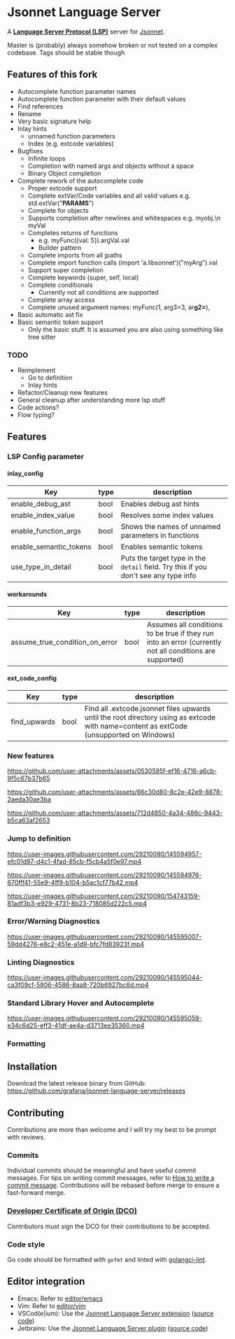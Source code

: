 # Jsonnet Language Server

A **[Language Server Protocol (LSP)](https://langserver.org)** server for [Jsonnet](https://jsonnet.org).

Master is (probably) always somehow broken or not tested on a complex codebase. Tags should be stable though

## Features of this fork

 * Autocomplete function parameter names
 * Autocomplete function parameter with their default values
 * Find references
 * Rename
 * Very basic signature help
 * Inlay hints
   * unnamed function parameters
   * Index (e.g. extcode variables)
 * Bugfixes
    * Infinite loops
    * Completion with named args and objects without a space
    * Binary Object completion
  * Complete rework of the autocomplete code
    * Proper extcode support
    * Complete extVar/Code variables and all valid values e.g. std.extVar("**PARAMS**")
    * Complete for objects
    * Supports completion after newlines and whitespaces e.g. myobj.\n  myVal
    * Completes returns of functions
      * e.g. myFunc({val: 5}).argVal.val
      * Builder pattern
    * Complete imports from all jpaths
    * Complete import function calls (import 'a.libsonnet')("myArg").val
    * Support super completion
    * Complete keywords (super, self, local)
    * Complete conditionals
      * Currently not all conditions are supported
    * Complete array access
    * Complete unused argument names: myFunc(1, arg3=3, ar**g2=**),
  * Basic automatic ast fix
  * Basic semantic token support
    * Only the basic stuff. It is assumed you are also using something like tree sitter

### TODO
 * Reimplement
    * Go to definition
    * Inlay hints
 * Refactor/Cleanup new features
 * General cleanup after understanding more lsp stuff
 * Code actions?
 * Flow typing?

## Features

### LSP Config parameter

#### inlay_config
| Key    | type | description |
| -------- | ------- | ------- |
| enable_debug_ast | bool    | Enables debug ast hints |
| enable_index_value | bool     | Resolves some index values |
| enable_function_args    | bool    | Shows the names of unnamed parameters in functions |
| enable_semantic_tokens    | bool    | Enables semantic tokens |
| use_type_in_detail    | bool    | Puts the target type in the `detail` field. Try this if you don't see any type info |

#### workarounds
| Key    | type | description |
| -------- | ------- | ------- |
| assume_true_condition_on_error | bool    | Assumes all conditions to be true if they run into an error (currently not all conditions are supported) |

#### ext_code_config
| Key    | type | description |
| -------- | ------- | ------- |
| find_upwards | bool    | Find all <name>.extcode.jsonnet files upwards until the root directory using as extcode with name=content as extCode (unsupported on Windows) |

### New features

https://github.com/user-attachments/assets/0530595f-ef16-4716-a6cb-9f5c67b37b65

https://github.com/user-attachments/assets/66c30d80-8c2e-42e9-8878-2aeda30ae3ba

https://github.com/user-attachments/assets/712d4850-4a34-486c-9443-b5ca63af2653



### Jump to definition




https://user-images.githubusercontent.com/29210090/145594957-efc01d97-d4c1-4fad-85cb-f5cb4a5f0e97.mp4

https://user-images.githubusercontent.com/29210090/145594976-670fff41-55e9-4ff9-b104-b5ac1cf77b42.mp4

https://user-images.githubusercontent.com/29210090/154743159-81adf3b3-e929-4731-8b23-718085d222c5.mp4

### Error/Warning Diagnostics

https://user-images.githubusercontent.com/29210090/145595007-59dd4276-e8c2-451e-a1d9-bfc7fd83923f.mp4

### Linting Diagnostics

https://user-images.githubusercontent.com/29210090/145595044-ca3f09cf-5806-4586-8aa8-720b6927bc6d.mp4

### Standard Library Hover and Autocomplete

https://user-images.githubusercontent.com/29210090/145595059-e34c6d25-eff3-41df-ae4a-d3713ee35360.mp4

### Formatting

## Installation

Download the latest release binary from GitHub: https://github.com/grafana/jsonnet-language-server/releases

## Contributing

Contributions are more than welcome and I will try my best to be prompt
with reviews.

### Commits

Individual commits should be meaningful and have useful commit messages.
For tips on writing commit messages, refer to [How to write a commit
message](https://chris.beams.io/posts/git-commit/). Contributions will
be rebased before merge to ensure a fast-forward merge.

### [Developer Certificate of Origin (DCO)](https://github.com/probot/dco#how-it-works)

Contributors must sign the DCO for their contributions to be accepted.

### Code style

Go code should be formatted with `gofmt` and linted with
[golangci-lint](https://golangci-lint.run/).

## Editor integration

* Emacs: Refer to [editor/emacs](editor/emacs)
* Vim: Refer to [editor/vim](editor/vim)
* VSCod(e|ium): Use the [Jsonnet Language Server extension](https://marketplace.visualstudio.com/items?itemName=Grafana.vscode-jsonnet) ([source code](https://github.com/grafana/vscode-jsonnet))
* Jetbrains: Use the [Jsonnet Language Server plugin](https://plugins.jetbrains.com/plugin/18752-jsonnet-language-server) ([source code](https://github.com/zzehring/intellij-jsonnet))
